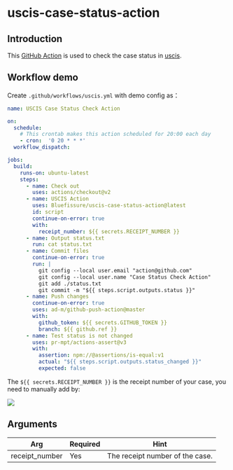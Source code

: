 # uscis-case-status-action

## Introduction

This [GitHub Action](https://docs.github.com/en/actions) is used to
check the case status in [uscis](https://egov.uscis.gov/casestatus/landing.do).

## Workflow demo

Create `.github/workflows/uscis.yml` with demo config as：

```yaml
name: USCIS Case Status Check Action

on:
  schedule:
    # This crontab makes this action scheduled for 20:00 each day
    - cron:  '0 20 * * *'
  workflow_dispatch:

jobs:
  build:
    runs-on: ubuntu-latest
    steps:
      - name: Check out
        uses: actions/checkout@v2
      - name: USCIS Action
        uses: Bluefissure/uscis-case-status-action@latest
        id: script
        continue-on-error: true
        with:
          receipt_number: ${{ secrets.RECEIPT_NUMBER }}
      - name: Output status.txt
        run: cat status.txt
      - name: Commit files
        continue-on-error: true
        run: |
          git config --local user.email "action@github.com"
          git config --local user.name "Case Status Check Action"
          git add ./status.txt
          git commit -m "${{ steps.script.outputs.status }}"
      - name: Push changes
        continue-on-error: true
        uses: ad-m/github-push-action@master
        with:
          github_token: ${{ secrets.GITHUB_TOKEN }}
          branch: ${{ github.ref }}
      - name: Test status is not changed
        uses: pr-mpt/actions-assert@v3
        with:
          assertion: npm://@assertions/is-equal:v1
          actual: "${{ steps.script.outputs.status_changed }}"
          expected: false
```

The `${{ secrets.RECEIPT_NUMBER }}` is the receipt number of your case, you need to manually add by:

![](https://static.zkqiang.cn/images/20200118171056.png-slim)


## Arguments


| Arg | Required | Hint |
| --- | --- | --- |
| receipt_number | Yes | The receipt number of the case. |